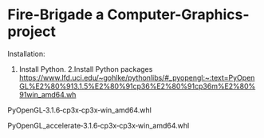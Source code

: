 # Fire-Brigade a Computer-Graphics-project

Installation:

1. Install Python.
2.Install Python packages 
https://www.lfd.uci.edu/~gohlke/pythonlibs/#_pyopengl:~:text=PyOpenGL%E2%80%913.1.5%E2%80%91cp36%E2%80%91cp36m%E2%80%91win_amd64.wh

PyOpenGL‑3.1.6‑cp3x‑cp3x‑win_amd64.whl	
  
PyOpenGL_accelerate‑3.1.6‑cp3x‑cp3x‑win_amd64.whl


